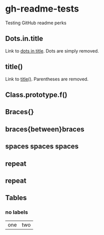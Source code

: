 gh-readme-tests
===============

Testing GitHub readme perks

## Dots.in.title

Link to [dots in title](#dotsintitle). Dots are simply removed.

## title()

Link to [title()](#title). Parentheses are removed.

## Class.prototype.f()

## Braces{}

## braces{between}braces

## spaces spaces spaces

## repeat

## repeat

## Tables

### no labels

|||
|----|----|
| one|two |
